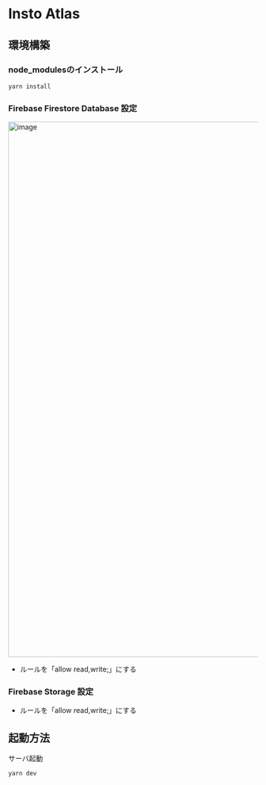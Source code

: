 # Insto Atlas

## 環境構築

### node_modulesのインストール

```bash
yarn install
```

### Firebase Firestore Database 設定

<img width="1080" alt="image" src="https://user-images.githubusercontent.com/1715217/187071172-4d446a6c-b291-4589-89bf-bbeb0297c16c.png">

- ルールを「allow read,write;」にする

### Firebase Storage 設定

- ルールを「allow read,write;」にする

## 起動方法

サーバ起動
```bash
yarn dev
```
